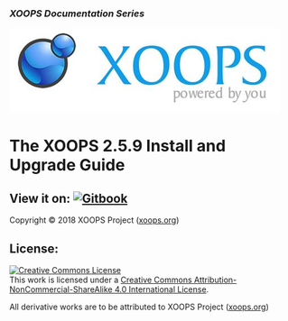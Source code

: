### _XOOPS Documentation Series_
![XOOPS Logo](en/assets/logoXoops.jpg)

# The XOOPS 2.5.9 Install and Upgrade Guide

## View it on: [![Gitbook](https://xoops.org/images/logoGitbookSmall.png)](https://www.gitbook.com/book/xoops/xoops-2.5.9-install-upgrade/)

Copyright © 2018 XOOPS Project ([xoops.org](https://xoops.org))


## License:

<a rel="license" href="https://creativecommons.org/licenses/by-nc-sa/4.0/"><img alt="Creative Commons License" style="border-width:0" src="https://i.creativecommons.org/l/by-nc-sa/4.0/88x31.png" /></a><br />This work is licensed under a <a rel="license" href="https://creativecommons.org/licenses/by-nc-sa/4.0/">Creative Commons Attribution-NonCommercial-ShareAlike 4.0 International License</a>.

All derivative works are to be attributed to XOOPS Project ([xoops.org](https://xoops.org))
